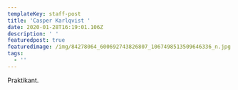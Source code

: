 ```yaml
---
templateKey: staff-post
title: 'Casper Karlqvist '
date: 2020-01-28T16:19:01.106Z
description: ' '
featuredpost: true
featuredimage: /img/84278064_600692743826807_1067498513509646336_n.jpg
tags:
  - ''
---
```

Praktikant.
